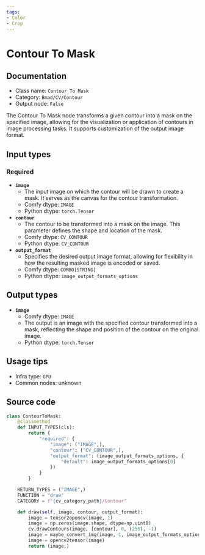 ```yaml
---
tags:
- Color
- Crop
---
```


# Contour To Mask
## Documentation
- Class name: `Contour To Mask`
- Category: `Bmad/CV/Contour`
- Output node: `False`

The Contour To Mask node transforms a given contour into a mask on the specified image, allowing for the visualization or application of contours in image processing tasks. It supports customization of the output image format.
## Input types
### Required
- **`image`**
    - The input image on which the contour will be drawn to create a mask. It serves as the canvas for the contour transformation.
    - Comfy dtype: `IMAGE`
    - Python dtype: `torch.Tensor`
- **`contour`**
    - The contour to be transformed into a mask on the image. This parameter defines the shape and location of the mask.
    - Comfy dtype: `CV_CONTOUR`
    - Python dtype: `CV_CONTOUR`
- **`output_format`**
    - Specifies the desired output image format, allowing for flexibility in how the resulting masked image is encoded or saved.
    - Comfy dtype: `COMBO[STRING]`
    - Python dtype: `image_output_formats_options`
## Output types
- **`image`**
    - Comfy dtype: `IMAGE`
    - The output is an image with the specified contour transformed into a mask, reflecting the shape and position of the contour on the original image.
    - Python dtype: `torch.Tensor`
## Usage tips
- Infra type: `GPU`
- Common nodes: unknown


## Source code
```python
class ContourToMask:
    @classmethod
    def INPUT_TYPES(cls):
        return {
            "required": {
                "image": ("IMAGE",),
                "contour": ("CV_CONTOUR",),
                "output_format": (image_output_formats_options, {
                    "default": image_output_formats_options[0]
                })
            }
        }

    RETURN_TYPES = ("IMAGE",)
    FUNCTION = "draw"
    CATEGORY = f"{cv_category_path}/Contour"

    def draw(self, image, contour, output_format):
        image = tensor2opencv(image, 1)
        image = np.zeros(image.shape, dtype=np.uint8)
        cv.drawContours(image, [contour], 0, (255), -1)
        image = maybe_convert_img(image, 1, image_output_formats_options_map[output_format])
        image = opencv2tensor(image)
        return (image,)

```
